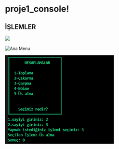 # proje1_console!

## İŞLEMLER

<img height ="100" src = "resimler/Ana Menü.PNG"/>

![Ana Menu](https://github.com/ebru-shm/proje1_console/blob/main/resimler/Ana%20Men%C3%BC.PNG)

![Hesaplamalar](https://github.com/ebru-shm/proje1_console/blob/main/resimler/Hesaplamalar.PNG)




